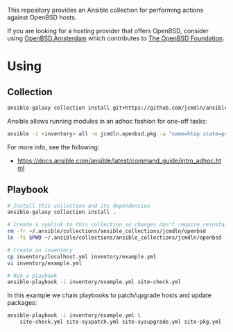 This repository provides an Ansible collection for performing actions against
OpenBSD hosts.

If you are looking for a hosting provider that offers OpenBSD, consider using
[OpenBSD.Amsterdam](https://openbsd.amsterdam) which contributes to
[The OpenBSD Foundation](https://www.openbsdfoundation.org/).

# Using

## Collection

```sh
ansible-galaxy collection install git+https://github.com/jcmdln/ansible-collection-openbsd
```

Ansible allows running modules in an adhoc fashion for one-off tasks:

```sh
ansible -i <inventory> all -m jcmdln.openbsd.pkg -a "name=htop state=present"
```

For more info, see the following:

- https://docs.ansible.com/ansible/latest/command_guide/intro_adhoc.html

## Playbook

```sh
# Install this collection and its dependencies
ansible-galaxy collection install .

# Create a symlink to this collection so changes don't require reinstalling
rm -fr ~/.ansible/collections/ansible_collections/jcmdln/openbsd
ln -fs $PWD ~/.ansible/collections/ansible_collections/jcmdln/openbsd

# Create an inventory
cp inventory/localhost.yml inventory/example.yml
vi inventory/example.yml

# Run a playbook
ansible-playbook -i inventory/example.yml site-check.yml
```

In this example we chain playbooks to patch/upgrade hosts and update packages:

```sh
ansible-playbook -i inventory/example.yml \
    site-check.yml site-syspatch.yml site-sysupgrade.yml site-pkg.yml
```
